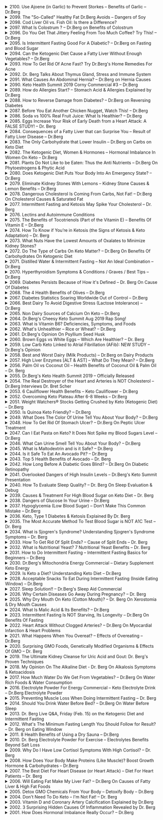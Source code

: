 <details>
<summary>2100. Use Ajoene (in Garlic) to Prevent Storkes – Benefits of Garlic – Dr.Berg</summary><br>

<a href="https://www.youtube.com/watch?v=o-gW0u3HRk4" target="_blank">
    <img src="https://img.youtube.com/vi/o-gW0u3HRk4/maxresdefault.jpg" width="250"
    alt="[Youtube]" onerror="this.style.display='none';">
</a>


</details>

<details>
<summary>2099. The "So-Called" Healthy Fat Dr.Berg Avoids – Dangers of Soy</summary><br>

<a href="https://www.youtube.com/watch?v=61QV7ua-kgk" target="_blank">
    <img src="https://img.youtube.com/vi/61QV7ua-kgk/maxresdefault.jpg" width="250"
    alt="[Youtube]" onerror="this.style.display='none';">
</a>


</details>

<details>
<summary>2098. Cod Liver Oil vs. Fish Oil: Is there a Difference?</summary><br>

<a href="https://www.youtube.com/watch?v=A_COFYJNdxk" target="_blank">
    <img src="https://img.youtube.com/vi/A_COFYJNdxk/maxresdefault.jpg" width="250"
    alt="[Youtube]" onerror="this.style.display='none';">
</a>


</details>

<details>
<summary>2097. What Is Colostrum ? – Dr.Berg on Benefits of Colostrum</summary><br>

<a href="https://www.youtube.com/watch?v=4a5V4Bx3qss" target="_blank">
    <img src="https://img.youtube.com/vi/4a5V4Bx3qss/maxresdefault.jpg" width="250"
    alt="[Youtube]" onerror="this.style.display='none';">
</a>


</details>

<details>
<summary>2096. Do You Get That Jittery Feeling From Too Much Coffee? Try This! – Dr.Berg</summary><br>

<a href="https://www.youtube.com/watch?v=J51TNShTJmw" target="_blank">
    <img src="https://img.youtube.com/vi/J51TNShTJmw/maxresdefault.jpg" width="250"
    alt="[Youtube]" onerror="this.style.display='none';">
</a>


</details>

<details>
<summary>2095. Is Intermittent Fasting Good For A Diabetic? – Dr.Berg on Fasting and Blood Sugar</summary><br>

<a href="https://www.youtube.com/watch?v=a4WnWzTnMEY" target="_blank">
    <img src="https://img.youtube.com/vi/a4WnWzTnMEY/maxresdefault.jpg" width="250"
    alt="[Youtube]" onerror="this.style.display='none';">
</a>


</details>

<details>
<summary>2094. Can the Ketogenic Diet Cause a Fatty Liver Without Enough Vegetables? – Dr.Berg</summary><br>

<a href="https://www.youtube.com/watch?v=CFd975X2hmg" target="_blank">
    <img src="https://img.youtube.com/vi/CFd975X2hmg/maxresdefault.jpg" width="250"
    alt="[Youtube]" onerror="this.style.display='none';">
</a>


</details>

<details>
<summary>2093. How To Get Rid Of Acne Fast? Try Dr.Berg's Home Remedies For Acne</summary><br>

<a href="https://www.youtube.com/watch?v=lofgjPLbgE8" target="_blank">
    <img src="https://img.youtube.com/vi/lofgjPLbgE8/maxresdefault.jpg" width="250"
    alt="[Youtube]" onerror="this.style.display='none';">
</a>


</details>

<details>
<summary>2092. Dr. Berg Talks About Thymus Gland, Stress and Immune System</summary><br>

<a href="https://www.youtube.com/watch?v=SjbDiOMe2MY" target="_blank">
    <img src="https://img.youtube.com/vi/SjbDiOMe2MY/maxresdefault.jpg" width="250"
    alt="[Youtube]" onerror="this.style.display='none';">
</a>


</details>

<details>
<summary>2091. What Causes An Abdominal Hernia? – Dr.Berg on Hernia Causes</summary><br>

<a href="https://www.youtube.com/watch?v=uyoJW3Rh31Y" target="_blank">
    <img src="https://img.youtube.com/vi/uyoJW3Rh31Y/maxresdefault.jpg" width="250"
    alt="[Youtube]" onerror="this.style.display='none';">
</a>


</details>

<details>
<summary>2090. Keto Health Summit 2019 Corny Commercial #3 – Dr.Berg</summary><br>

<a href="https://www.youtube.com/watch?v=LJIvQwWvPFI" target="_blank">
    <img src="https://img.youtube.com/vi/LJIvQwWvPFI/maxresdefault.jpg" width="250"
    alt="[Youtube]" onerror="this.style.display='none';">
</a>


</details>

<details>
<summary>2089. How do Allergies Start? – Stomach Acid & Allergies Explained by Dr.Berg</summary><br>

<a href="https://www.youtube.com/watch?v=ZBttSj0kLqw" target="_blank">
    <img src="https://img.youtube.com/vi/ZBttSj0kLqw/maxresdefault.jpg" width="250"
    alt="[Youtube]" onerror="this.style.display='none';">
</a>


</details>

<details>
<summary>2088. How to Reverse Damage from Diabetes?  – Dr.Berg on Reversing Diabetes</summary><br>

<a href="https://www.youtube.com/watch?v=qZa81ApMA60" target="_blank">
    <img src="https://img.youtube.com/vi/qZa81ApMA60/maxresdefault.jpg" width="250"
    alt="[Youtube]" onerror="this.style.display='none';">
</a>


</details>

<details>
<summary>2087. Before You Eat Another Chicken Nugget, Watch This! – Dr.Berg</summary><br>

<a href="https://www.youtube.com/watch?v=C7Ngj36q7Lo" target="_blank">
    <img src="https://img.youtube.com/vi/C7Ngj36q7Lo/maxresdefault.jpg" width="250"
    alt="[Youtube]" onerror="this.style.display='none';">
</a>


</details>

<details>
<summary>2086. Soda vs 100% Real Fruit Juice: What Is Healthier? – Dr.Berg</summary><br>

<a href="https://www.youtube.com/watch?v=qeNnRpMn8s8" target="_blank">
    <img src="https://img.youtube.com/vi/qeNnRpMn8s8/maxresdefault.jpg" width="250"
    alt="[Youtube]" onerror="this.style.display='none';">
</a>


</details>

<details>
<summary>2085. Eggs Increase Your Risk of Early Death from a Heart Attack: A FALSE STUDY! – Dr. Berg</summary><br>

<a href="https://www.youtube.com/watch?v=YkoPpvtSVyo" target="_blank">
    <img src="https://img.youtube.com/vi/YkoPpvtSVyo/maxresdefault.jpg" width="250"
    alt="[Youtube]" onerror="this.style.display='none';">
</a>


</details>

<details>
<summary>2084. Consequences of a Fatty Liver that can Surprise You – Result of Fatty Liver Disease – Dr.Berg</summary><br>

<a href="https://www.youtube.com/watch?v=S4A3BaTrOOQ" target="_blank">
    <img src="https://img.youtube.com/vi/S4A3BaTrOOQ/maxresdefault.jpg" width="250"
    alt="[Youtube]" onerror="this.style.display='none';">
</a>


</details>

<details>
<summary>2083. The Only Carbohydrate that Lower Insulin – Dr.Berg on Carbs on Keto Diet</summary><br>

<a href="https://www.youtube.com/watch?v=d553XRNoIlc" target="_blank">
    <img src="https://img.youtube.com/vi/d553XRNoIlc/maxresdefault.jpg" width="250"
    alt="[Youtube]" onerror="this.style.display='none';">
</a>


</details>

<details>
<summary>2082. The Ketogenic Diet, Women & Hormones – Hormonal Imbalance In Women On Keto – Dr.Berg</summary><br>

<a href="https://www.youtube.com/watch?v=OHZoFFKrP58" target="_blank">
    <img src="https://img.youtube.com/vi/OHZoFFKrP58/maxresdefault.jpg" width="250"
    alt="[Youtube]" onerror="this.style.display='none';">
</a>


</details>

<details>
<summary>2081. Plants Do Not Like to be Eaten: Thus the Anti Nutrients – Dr.Berg On Phytoestrogens & Phytic Acid</summary><br>

<a href="https://www.youtube.com/watch?v=GgnnklDVhso" target="_blank">
    <img src="https://img.youtube.com/vi/GgnnklDVhso/maxresdefault.jpg" width="250"
    alt="[Youtube]" onerror="this.style.display='none';">
</a>


</details>

<details>
<summary>2080. Does Ketogenic Diet Puts Your Body Into An Emergency State? – Dr.Berg</summary><br>

<a href="https://www.youtube.com/watch?v=HKVm2Qh4z54" target="_blank">
    <img src="https://img.youtube.com/vi/HKVm2Qh4z54/maxresdefault.jpg" width="250"
    alt="[Youtube]" onerror="this.style.display='none';">
</a>


</details>

<details>
<summary>2079. Eliminate Kidney Stones With Lemons – Kidney Stone Causes & Lemon Benefits – Dr.Berg</summary><br>

<a href="https://www.youtube.com/watch?v=R6siqTxxgdE" target="_blank">
    <img src="https://img.youtube.com/vi/R6siqTxxgdE/maxresdefault.jpg" width="250"
    alt="[Youtube]" onerror="this.style.display='none';">
</a>


</details>

<details>
<summary>2078. Dangerous Cholesterol Is Coming From Carbs, Not Fat! – Dr.Berg On Cholesterol Causes & Saturated Fat</summary><br>

<a href="https://www.youtube.com/watch?v=A-EzTe3qrj4" target="_blank">
    <img src="https://img.youtube.com/vi/A-EzTe3qrj4/maxresdefault.jpg" width="250"
    alt="[Youtube]" onerror="this.style.display='none';">
</a>


</details>

<details>
<summary>2077. Intermittent Fasting and Ketosis May Spike Your Cholesterol – Dr. Berg</summary><br>

<a href="https://www.youtube.com/watch?v=0OJltvn0mVM" target="_blank">
    <img src="https://img.youtube.com/vi/0OJltvn0mVM/maxresdefault.jpg" width="250"
    alt="[Youtube]" onerror="this.style.display='none';">
</a>


</details>

<details>
<summary>2076. Lectins and Autoimmune Conditions</summary><br>

<a href="https://www.youtube.com/watch?v=Ymwrvek3bXQ" target="_blank">
    <img src="https://img.youtube.com/vi/Ymwrvek3bXQ/maxresdefault.jpg" width="250"
    alt="[Youtube]" onerror="this.style.display='none';">
</a>


</details>

<details>
<summary>2075. The Benefits of Tocotrienols (Part of the Vitamin E) – Benefits Of Vitamin E – Dr.Berg</summary><br>

<a href="https://www.youtube.com/watch?v=0J2e_NXk3rw" target="_blank">
    <img src="https://img.youtube.com/vi/0J2e_NXk3rw/maxresdefault.jpg" width="250"
    alt="[Youtube]" onerror="this.style.display='none';">
</a>


</details>

<details>
<summary>2074. How To Know if You’re in Ketosis (the Signs of Ketosis & Keto Adaptation) – Dr. Berg</summary><br>

<a href="https://www.youtube.com/watch?v=RE8Xh8wEAMQ" target="_blank">
    <img src="https://img.youtube.com/vi/RE8Xh8wEAMQ/maxresdefault.jpg" width="250"
    alt="[Youtube]" onerror="this.style.display='none';">
</a>


</details>

<details>
<summary>2073. What Nuts Have the Lowest Amounts of Oxalates to Minimize Kidney Stones?</summary><br>

<a href="https://www.youtube.com/watch?v=U9PJLekWSK0" target="_blank">
    <img src="https://img.youtube.com/vi/U9PJLekWSK0/maxresdefault.jpg" width="250"
    alt="[Youtube]" onerror="this.style.display='none';">
</a>


</details>

<details>
<summary>2072. Do The Type of Carbs On Keto Matter? – Dr.Berg On Benefits Of Carbohydrates On Ketogenic Diet</summary><br>

<a href="https://www.youtube.com/watch?v=6VBRirg6xfI" target="_blank">
    <img src="https://img.youtube.com/vi/6VBRirg6xfI/maxresdefault.jpg" width="250"
    alt="[Youtube]" onerror="this.style.display='none';">
</a>


</details>

<details>
<summary>2071. Distilled Water & Intermittent Fasting – Not An Ideal Combination – Dr.Berg</summary><br>

<a href="https://www.youtube.com/watch?v=68861An2ZaY" target="_blank">
    <img src="https://img.youtube.com/vi/68861An2ZaY/maxresdefault.jpg" width="250"
    alt="[Youtube]" onerror="this.style.display='none';">
</a>


</details>

<details>
<summary>2070. Hyperthyroidism Symptoms & Conditions / Graves / Best Tips – Dr.Berg</summary><br>

<a href="https://www.youtube.com/watch?v=bAOm5KBlcS0" target="_blank">
    <img src="https://img.youtube.com/vi/bAOm5KBlcS0/maxresdefault.jpg" width="250"
    alt="[Youtube]" onerror="this.style.display='none';">
</a>


</details>

<details>
<summary>2069. Diabetes Persists Because of How it's Defined – Dr. Berg On Cause Of Diabetes</summary><br>

<a href="https://www.youtube.com/watch?v=Wz1h6t04OMo" target="_blank">
    <img src="https://img.youtube.com/vi/Wz1h6t04OMo/maxresdefault.jpg" width="250"
    alt="[Youtube]" onerror="this.style.display='none';">
</a>


</details>

<details>
<summary>2068. The 4 Health Benefits of Olives – Dr.Berg</summary><br>

<a href="https://www.youtube.com/watch?v=WdZ2ZsdChmk" target="_blank">
    <img src="https://img.youtube.com/vi/WdZ2ZsdChmk/maxresdefault.jpg" width="250"
    alt="[Youtube]" onerror="this.style.display='none';">
</a>


</details>

<details>
<summary>2067. Diabetes Statistics Soaring Worldwide Out of Control – Dr.Berg</summary><br>

<a href="https://www.youtube.com/watch?v=sVrTyOPJL9o" target="_blank">
    <img src="https://img.youtube.com/vi/sVrTyOPJL9o/maxresdefault.jpg" width="250"
    alt="[Youtube]" onerror="this.style.display='none';">
</a>


</details>

<details>
<summary>2066. Best Dairy To Avoid Digestive Stress (Lactose Intolerance) – Dr.Berg</summary><br>

<a href="https://www.youtube.com/watch?v=e0w9iehpzqs" target="_blank">
    <img src="https://img.youtube.com/vi/e0w9iehpzqs/maxresdefault.jpg" width="250"
    alt="[Youtube]" onerror="this.style.display='none';">
</a>


</details>

<details>
<summary>2065. Non Dairy Sources of Calcium On Keto – Dr.Berg</summary><br>

<a href="https://www.youtube.com/watch?v=n66IwAnyi4k" target="_blank">
    <img src="https://img.youtube.com/vi/n66IwAnyi4k/maxresdefault.jpg" width="250"
    alt="[Youtube]" onerror="this.style.display='none';">
</a>


</details>

<details>
<summary>2064. Dr.Berg's Cheesy Keto Summit Aug 2019 Rap Song!</summary><br>

<a href="https://www.youtube.com/watch?v=qMCdKV40ZUQ" target="_blank">
    <img src="https://img.youtube.com/vi/qMCdKV40ZUQ/maxresdefault.jpg" width="250"
    alt="[Youtube]" onerror="this.style.display='none';">
</a>


</details>

<details>
<summary>2063. What is Vitamin B6? Deficiencies, Symptoms, and Foods</summary><br>

<a href="https://www.youtube.com/watch?v=ir7XkFrCmFA" target="_blank">
    <img src="https://img.youtube.com/vi/ir7XkFrCmFA/maxresdefault.jpg" width="250"
    alt="[Youtube]" onerror="this.style.display='none';">
</a>


</details>

<details>
<summary>2062. What's Unhealthier – Rice or Wheat? – Dr.Berg</summary><br>

<a href="https://www.youtube.com/watch?v=U-ZtDd-GC84" target="_blank">
    <img src="https://img.youtube.com/vi/U-ZtDd-GC84/maxresdefault.jpg" width="250"
    alt="[Youtube]" onerror="this.style.display='none';">
</a>


</details>

<details>
<summary>2061. Dr.Berg's Opinion On Psyllium Seed Husk</summary><br>

<a href="https://www.youtube.com/watch?v=nPaBWmWTNyw" target="_blank">
    <img src="https://img.youtube.com/vi/nPaBWmWTNyw/maxresdefault.jpg" width="250"
    alt="[Youtube]" onerror="this.style.display='none';">
</a>


</details>

<details>
<summary>2060. Brown Eggs vs White Eggs – Which Are Healthier? – Dr. Berg</summary><br>

<a href="https://www.youtube.com/watch?v=ljKl2bwGzxY" target="_blank">
    <img src="https://img.youtube.com/vi/ljKl2bwGzxY/maxresdefault.jpg" width="250"
    alt="[Youtube]" onerror="this.style.display='none';">
</a>


</details>

<details>
<summary>2059. Low Carb Keto Linked to Atrial Fibrillation (AFib): NEW STUDY – Dr.Berg's Opinion</summary><br>

<a href="https://www.youtube.com/watch?v=Vdw03OTxAY8" target="_blank">
    <img src="https://img.youtube.com/vi/Vdw03OTxAY8/maxresdefault.jpg" width="250"
    alt="[Youtube]" onerror="this.style.display='none';">
</a>


</details>

<details>
<summary>2058. Best and Worst Dairy (Milk Products) – Dr.Berg on Dairy Products</summary><br>

<a href="https://www.youtube.com/watch?v=KYzkBBEv4AU" target="_blank">
    <img src="https://img.youtube.com/vi/KYzkBBEv4AU/maxresdefault.jpg" width="250"
    alt="[Youtube]" onerror="this.style.display='none';">
</a>


</details>

<details>
<summary>2057. High Liver Enzymes [ALT & AST] – What Do They Mean? – Dr.Berg</summary><br>

<a href="https://www.youtube.com/watch?v=3FeVs-O70qo" target="_blank">
    <img src="https://img.youtube.com/vi/3FeVs-O70qo/maxresdefault.jpg" width="250"
    alt="[Youtube]" onerror="this.style.display='none';">
</a>


</details>

<details>
<summary>2056. Palm Oil vs Coconut Oil – Health Benefits of Coconut Oil & Palm Oil – Dr. Berg</summary><br>

<a href="https://www.youtube.com/watch?v=6v0IsDlCcTo" target="_blank">
    <img src="https://img.youtube.com/vi/6v0IsDlCcTo/maxresdefault.jpg" width="250"
    alt="[Youtube]" onerror="this.style.display='none';">
</a>


</details>

<details>
<summary>2055. Dr.Berg's Keto Health Summit 2019 – Officially Released</summary><br>

<a href="https://www.youtube.com/watch?v=PF3NjFObmGk" target="_blank">
    <img src="https://img.youtube.com/vi/PF3NjFObmGk/maxresdefault.jpg" width="250"
    alt="[Youtube]" onerror="this.style.display='none';">
</a>


</details>

<details>
<summary>2054. The Real Destroyer of the Heart and Arteries is NOT Cholesterol – Dr.Berg Interviews Dr. Bret Scher</summary><br>

<a href="https://www.youtube.com/watch?v=8bHU0S4XZDY" target="_blank">
    <img src="https://img.youtube.com/vi/8bHU0S4XZDY/maxresdefault.jpg" width="250"
    alt="[Youtube]" onerror="this.style.display='none';">
</a>


</details>

<details>
<summary>2053. 6 Cauliflower Health Benefits – Keto Cauliflower – Dr.Berg</summary><br>

<a href="https://www.youtube.com/watch?v=CQze6CCQdUE" target="_blank">
    <img src="https://img.youtube.com/vi/CQze6CCQdUE/maxresdefault.jpg" width="250"
    alt="[Youtube]" onerror="this.style.display='none';">
</a>


</details>

<details>
<summary>2052. Overcoming Keto Plateau After 6-8 Weeks – Dr.Berg</summary><br>

<a href="https://www.youtube.com/watch?v=pRb_itmYX70" target="_blank">
    <img src="https://img.youtube.com/vi/pRb_itmYX70/maxresdefault.jpg" width="250"
    alt="[Youtube]" onerror="this.style.display='none';">
</a>


</details>

<details>
<summary>2051. Weight Watchers® Stocks Getting Crushed by Keto (Ketogenic Diet) – Dr.Berg</summary><br>

<a href="https://www.youtube.com/watch?v=ZqCEj-NPciI" target="_blank">
    <img src="https://img.youtube.com/vi/ZqCEj-NPciI/maxresdefault.jpg" width="250"
    alt="[Youtube]" onerror="this.style.display='none';">
</a>


</details>

<details>
<summary>2050. Is Quinoa Keto Friendly? – Dr.Berg</summary><br>

<a href="https://www.youtube.com/watch?v=7vd6M5S6lsM" target="_blank">
    <img src="https://img.youtube.com/vi/7vd6M5S6lsM/maxresdefault.jpg" width="250"
    alt="[Youtube]" onerror="this.style.display='none';">
</a>


</details>

<details>
<summary>2049. What Does The Color Of Urine Tell You About Your Body? – Dr.Berg</summary><br>

<a href="https://www.youtube.com/watch?v=1XcKLO0v3Mo" target="_blank">
    <img src="https://img.youtube.com/vi/1XcKLO0v3Mo/maxresdefault.jpg" width="250"
    alt="[Youtube]" onerror="this.style.display='none';">
</a>


</details>

<details>
<summary>2048. How To Get Rid Of Stomach Ulcer? – Dr.Berg On Peptic Ulcer Treatment</summary><br>

<a href="https://www.youtube.com/watch?v=sIAyFQNCGKk" target="_blank">
    <img src="https://img.youtube.com/vi/sIAyFQNCGKk/maxresdefault.jpg" width="250"
    alt="[Youtube]" onerror="this.style.display='none';">
</a>


</details>

<details>
<summary>2047. Can I Eat Pasta on Keto? It Does Not Spike my Blood Sugars Level – Dr.Berg</summary><br>

<a href="https://www.youtube.com/watch?v=UqndDzFRlQc" target="_blank">
    <img src="https://img.youtube.com/vi/UqndDzFRlQc/maxresdefault.jpg" width="250"
    alt="[Youtube]" onerror="this.style.display='none';">
</a>


</details>

<details>
<summary>2046. What Can Urine Smell Tell You About Your Body? – Dr.Berg</summary><br>

<a href="https://www.youtube.com/watch?v=jPLlLVwh46k" target="_blank">
    <img src="https://img.youtube.com/vi/jPLlLVwh46k/maxresdefault.jpg" width="250"
    alt="[Youtube]" onerror="this.style.display='none';">
</a>


</details>

<details>
<summary>2045. What is Maltodextrin and is it Safe? – Dr.Berg</summary><br>

<a href="https://www.youtube.com/watch?v=Cjre0lLNfVY" target="_blank">
    <img src="https://img.youtube.com/vi/Cjre0lLNfVY/maxresdefault.jpg" width="250"
    alt="[Youtube]" onerror="this.style.display='none';">
</a>


</details>

<details>
<summary>2044. Is it Safe To Eat An Avocado Pit? – Dr.Berg</summary><br>

<a href="https://www.youtube.com/watch?v=K554maMvW00" target="_blank">
    <img src="https://img.youtube.com/vi/K554maMvW00/maxresdefault.jpg" width="250"
    alt="[Youtube]" onerror="this.style.display='none';">
</a>


</details>

<details>
<summary>2043. Top 5 Health Benefits of Avocado – Dr. Berg</summary><br>

<a href="https://www.youtube.com/watch?v=VhVqz4KuEgI" target="_blank">
    <img src="https://img.youtube.com/vi/VhVqz4KuEgI/maxresdefault.jpg" width="250"
    alt="[Youtube]" onerror="this.style.display='none';">
</a>


</details>

<details>
<summary>2042. How Long Before A Diabetic Goes Blind? – Dr.Berg On Diabetic Retinopathy</summary><br>

<a href="https://www.youtube.com/watch?v=CmYLpii_zVk" target="_blank">
    <img src="https://img.youtube.com/vi/CmYLpii_zVk/maxresdefault.jpg" width="250"
    alt="[Youtube]" onerror="this.style.display='none';">
</a>


</details>

<details>
<summary>2041. Overlooked Dangers of High Insulin Levels – Dr.Berg's Keto Summit Presentation</summary><br>

<a href="https://www.youtube.com/watch?v=xR3kau4RFrY" target="_blank">
    <img src="https://img.youtube.com/vi/xR3kau4RFrY/maxresdefault.jpg" width="250"
    alt="[Youtube]" onerror="this.style.display='none';">
</a>


</details>

<details>
<summary>2040. How To Evaluate Sleep Quality? – Dr. Berg On Sleep Evaluation & Debug</summary><br>

<a href="https://www.youtube.com/watch?v=z5yIaH5sDJ8" target="_blank">
    <img src="https://img.youtube.com/vi/z5yIaH5sDJ8/maxresdefault.jpg" width="250"
    alt="[Youtube]" onerror="this.style.display='none';">
</a>


</details>

<details>
<summary>2039. Causes & Treatment For High Blood Sugar on Keto Diet – Dr. Berg</summary><br>

<a href="https://www.youtube.com/watch?v=3XtGWAmD1ls" target="_blank">
    <img src="https://img.youtube.com/vi/3XtGWAmD1ls/maxresdefault.jpg" width="250"
    alt="[Youtube]" onerror="this.style.display='none';">
</a>


</details>

<details>
<summary>2038. Dangers of Glucose In Your Urine – Dr.Berg</summary><br>

<a href="https://www.youtube.com/watch?v=M3scItIB954" target="_blank">
    <img src="https://img.youtube.com/vi/M3scItIB954/maxresdefault.jpg" width="250"
    alt="[Youtube]" onerror="this.style.display='none';">
</a>


</details>

<details>
<summary>2037. Hypoglycemia (Low Blood Sugar) –  Don’t Make This Common Mistake – Dr.Berg</summary><br>

<a href="https://www.youtube.com/watch?v=5pD9HnPYQao" target="_blank">
    <img src="https://img.youtube.com/vi/5pD9HnPYQao/maxresdefault.jpg" width="250"
    alt="[Youtube]" onerror="this.style.display='none';">
</a>


</details>

<details>
<summary>2036. Keto, Type 1 Diabetes & Ketosis Explained By Dr. Berg</summary><br>

<a href="https://www.youtube.com/watch?v=6dg1LfF0oCk" target="_blank">
    <img src="https://img.youtube.com/vi/6dg1LfF0oCk/maxresdefault.jpg" width="250"
    alt="[Youtube]" onerror="this.style.display='none';">
</a>


</details>

<details>
<summary>2035. The Most Accurate Method To Test Blood Sugar is NOT A1C Test – Dr. Berg</summary><br>

<a href="https://www.youtube.com/watch?v=zLmxcuAfOxw" target="_blank">
    <img src="https://img.youtube.com/vi/zLmxcuAfOxw/maxresdefault.jpg" width="250"
    alt="[Youtube]" onerror="this.style.display='none';">
</a>


</details>

<details>
<summary>2034. What is Sjogren's Syndrome? Understanding Sjogren's Syndrome Symptoms – Dr. Berg</summary><br>

<a href="https://www.youtube.com/watch?v=heiu0JZ3JdU" target="_blank">
    <img src="https://img.youtube.com/vi/heiu0JZ3JdU/maxresdefault.jpg" width="250"
    alt="[Youtube]" onerror="this.style.display='none';">
</a>


</details>

<details>
<summary>2033. How To Get Rid Of Split Ends? – Cause of Split Ends – Dr. Berg</summary><br>

<a href="https://www.youtube.com/watch?v=Klqvzv-Z82Q" target="_blank">
    <img src="https://img.youtube.com/vi/Klqvzv-Z82Q/maxresdefault.jpg" width="250"
    alt="[Youtube]" onerror="this.style.display='none';">
</a>


</details>

<details>
<summary>2032. What is Nutritional Yeast? 7 Nutritional Yeast Benefits – Dr. Berg</summary><br>

<a href="https://www.youtube.com/watch?v=vAVSmmIdNpY" target="_blank">
    <img src="https://img.youtube.com/vi/vAVSmmIdNpY/maxresdefault.jpg" width="250"
    alt="[Youtube]" onerror="this.style.display='none';">
</a>


</details>

<details>
<summary>2031. How to Do Intermittent Fasting – Intermittent Fasting Basics for Beginners – Dr.Berg</summary><br>

<a href="https://www.youtube.com/watch?v=3dHcT1-K-tw" target="_blank">
    <img src="https://img.youtube.com/vi/3dHcT1-K-tw/maxresdefault.jpg" width="250"
    alt="[Youtube]" onerror="this.style.display='none';">
</a>


</details>

<details>
<summary>2030. Dr.Berg's Mitochondria Energy Commercial – Dietary Supplement Keto Energy</summary><br>

<a href="https://www.youtube.com/watch?v=iz8960F19vE" target="_blank">
    <img src="https://img.youtube.com/vi/iz8960F19vE/maxresdefault.jpg" width="250"
    alt="[Youtube]" onerror="this.style.display='none';">
</a>


</details>

<details>
<summary>2029. Is Keto a Diet? Understanding Keto Diet – Dr.Berg</summary><br>

<a href="https://www.youtube.com/watch?v=Dl_Q5QGjtDs" target="_blank">
    <img src="https://img.youtube.com/vi/Dl_Q5QGjtDs/maxresdefault.jpg" width="250"
    alt="[Youtube]" onerror="this.style.display='none';">
</a>


</details>

<details>
<summary>2028. Acceptable Snacks To Eat During Intermittent Fasting (Inside Eating Window) – Dr.Berg</summary><br>

<a href="https://www.youtube.com/watch?v=eFwxS3UTXwE" target="_blank">
    <img src="https://img.youtube.com/vi/eFwxS3UTXwE/maxresdefault.jpg" width="250"
    alt="[Youtube]" onerror="this.style.display='none';">
</a>


</details>

<details>
<summary>2027. Sleep Solution!! – Dr.Berg's Sleep Aid Commercial</summary><br>

<a href="https://www.youtube.com/watch?v=tR8T03iHeqs" target="_blank">
    <img src="https://img.youtube.com/vi/tR8T03iHeqs/maxresdefault.jpg" width="250"
    alt="[Youtube]" onerror="this.style.display='none';">
</a>


</details>

<details>
<summary>2026. Why Certain Diseases Go Away During Pregnancy? – Dr. Berg</summary><br>

<a href="https://www.youtube.com/watch?v=_Ltu4wbGydE" target="_blank">
    <img src="https://img.youtube.com/vi/_Ltu4wbGydE/maxresdefault.jpg" width="250"
    alt="[Youtube]" onerror="this.style.display='none';">
</a>


</details>

<details>
<summary>2025. Why Dry Mouth On Keto (Cotton Mouth)? – Dr. Berg On Xerostomia & Dry Mouth Causes</summary><br>

<a href="https://www.youtube.com/watch?v=nGDSYH21UsY" target="_blank">
    <img src="https://img.youtube.com/vi/nGDSYH21UsY/maxresdefault.jpg" width="250"
    alt="[Youtube]" onerror="this.style.display='none';">
</a>


</details>

<details>
<summary>2024. What Is Malic Acid & Its Benefits? – Dr.Berg</summary><br>

<a href="https://www.youtube.com/watch?v=VhtxfuOOe4U" target="_blank">
    <img src="https://img.youtube.com/vi/VhtxfuOOe4U/maxresdefault.jpg" width="250"
    alt="[Youtube]" onerror="this.style.display='none';">
</a>


</details>

<details>
<summary>2023. Intermittent Fasting Is NOT Starving, Its Longevity – Dr.Berg On Benefits Of Fasting</summary><br>

<a href="https://www.youtube.com/watch?v=5HLLcCCr68s" target="_blank">
    <img src="https://img.youtube.com/vi/5HLLcCCr68s/maxresdefault.jpg" width="250"
    alt="[Youtube]" onerror="this.style.display='none';">
</a>


</details>

<details>
<summary>2022. Heart Attack Without Clogged Arteries? – Dr.Berg On Myocardial Infarction & Heart Problems</summary><br>

<a href="https://www.youtube.com/watch?v=oOQKqFt0yfU" target="_blank">
    <img src="https://img.youtube.com/vi/oOQKqFt0yfU/maxresdefault.jpg" width="250"
    alt="[Youtube]" onerror="this.style.display='none';">
</a>


</details>

<details>
<summary>2021. What Happens When You Overeat? – Effects of Overeating – Dr.Berg</summary><br>

<a href="https://www.youtube.com/watch?v=HkihAcMgyQA" target="_blank">
    <img src="https://img.youtube.com/vi/HkihAcMgyQA/maxresdefault.jpg" width="250"
    alt="[Youtube]" onerror="this.style.display='none';">
</a>


</details>

<details>
<summary>2020. Surprising GMO Foods, Genetically Modified Organisms & Effects Of GMO  – Dr. Berg</summary><br>

<a href="https://www.youtube.com/watch?v=KXtnwwNNLv0" target="_blank">
    <img src="https://img.youtube.com/vi/KXtnwwNNLv0/maxresdefault.jpg" width="250"
    alt="[Youtube]" onerror="this.style.display='none';">
</a>


</details>

<details>
<summary>2019. The Ultimate Kidney Cleanse for Uric Acid and Gout: Dr. Berg's Proven Techniques</summary><br>

<a href="https://www.youtube.com/watch?v=Tn3lHConEDw" target="_blank">
    <img src="https://img.youtube.com/vi/Tn3lHConEDw/maxresdefault.jpg" width="250"
    alt="[Youtube]" onerror="this.style.display='none';">
</a>


</details>

<details>
<summary>2018. My Opinion On The Alkaline Diet  - Dr. Berg On Alkalosis Symptoms & Ketoacidosis</summary><br>

<a href="https://www.youtube.com/watch?v=_s6iV530cMA" target="_blank">
    <img src="https://img.youtube.com/vi/_s6iV530cMA/maxresdefault.jpg" width="250"
    alt="[Youtube]" onerror="this.style.display='none';">
</a>


</details>

<details>
<summary>2017. How Much Water Do We Get From Vegetables? – Dr.Berg On Water Rich Foods & Water Consumption</summary><br>

<a href="https://www.youtube.com/watch?v=FPwe7LqSUio" target="_blank">
    <img src="https://img.youtube.com/vi/FPwe7LqSUio/maxresdefault.jpg" width="250"
    alt="[Youtube]" onerror="this.style.display='none';">
</a>


</details>

<details>
<summary>2016. Electrolyte Powder For Energy Commercial – Keto Electrolyte Drink – Dr.Berg Electrolyte Powder</summary><br>

<a href="https://www.youtube.com/watch?v=iZGME4wft7s" target="_blank">
    <img src="https://img.youtube.com/vi/iZGME4wft7s/maxresdefault.jpg" width="250"
    alt="[Youtube]" onerror="this.style.display='none';">
</a>


</details>

<details>
<summary>2015. Preventing Muscle Loss When Doing Intermittent Fasting – Dr. Berg</summary><br>

<a href="https://www.youtube.com/watch?v=v8R7pCU1vq4" target="_blank">
    <img src="https://img.youtube.com/vi/v8R7pCU1vq4/maxresdefault.jpg" width="250"
    alt="[Youtube]" onerror="this.style.display='none';">
</a>


</details>

<details>
<summary>2014. Should You Drink Water Before Bed? – Dr.Berg On Water Before Sleep</summary><br>

<a href="https://www.youtube.com/watch?v=bpiaCEj8EMw" target="_blank">
    <img src="https://img.youtube.com/vi/bpiaCEj8EMw/maxresdefault.jpg" width="250"
    alt="[Youtube]" onerror="this.style.display='none';">
</a>


</details>

<details>
<summary>2013. Dr. Berg Live Q&A, Friday (Feb. 15) on the Ketogenic Diet and Intermittent Fasting</summary><br>

<a href="https://www.youtube.com/watch?v=cTAqmlgJBl4" target="_blank">
    <img src="https://img.youtube.com/vi/cTAqmlgJBl4/maxresdefault.jpg" width="250"
    alt="[Youtube]" onerror="this.style.display='none';">
</a>


</details>

<details>
<summary>2012. What's The Minimum Fasting Length You Should Follow for Result? – Dr. Berg on Eating Window</summary><br>

<a href="https://www.youtube.com/watch?v=ppcnTr742G8" target="_blank">
    <img src="https://img.youtube.com/vi/ppcnTr742G8/maxresdefault.jpg" width="250"
    alt="[Youtube]" onerror="this.style.display='none';">
</a>


</details>

<details>
<summary>2011. 8 Health Benefits of Using a Dry Sauna – Dr.Berg</summary><br>

<a href="https://www.youtube.com/watch?v=NunbmVSmx2A" target="_blank">
    <img src="https://img.youtube.com/vi/NunbmVSmx2A/maxresdefault.jpg" width="250"
    alt="[Youtube]" onerror="this.style.display='none';">
</a>


</details>

<details>
<summary>2010. Dr. Berg Electrolyte Powder For Exercise – Electrolytes Benefits Beyond Salt Loss</summary><br>

<a href="https://www.youtube.com/watch?v=91kV0hJEEfU" target="_blank">
    <img src="https://img.youtube.com/vi/91kV0hJEEfU/maxresdefault.jpg" width="250"
    alt="[Youtube]" onerror="this.style.display='none';">
</a>


</details>

<details>
<summary>2009. Why Do I Have Low Cortisol Symptoms With High Cortisol? – Dr. Berg</summary><br>

<a href="https://www.youtube.com/watch?v=XxC3OYS_an4" target="_blank">
    <img src="https://img.youtube.com/vi/XxC3OYS_an4/maxresdefault.jpg" width="250"
    alt="[Youtube]" onerror="this.style.display='none';">
</a>


</details>

<details>
<summary>2008. How Does Your Body Make Proteins (Like Muscle)? Boost Growth Hormone & Carbohydrates – Dr.Berg</summary><br>

<a href="https://www.youtube.com/watch?v=nPmxgI32MBE" target="_blank">
    <img src="https://img.youtube.com/vi/nPmxgI32MBE/maxresdefault.jpg" width="250"
    alt="[Youtube]" onerror="this.style.display='none';">
</a>


</details>

<details>
<summary>2007. The Best Diet For Heart Disease (or Heart Attack) – Diet For Heart Patients – Dr. Berg</summary><br>

<a href="https://www.youtube.com/watch?v=WgVJyMsNpQI" target="_blank">
    <img src="https://img.youtube.com/vi/WgVJyMsNpQI/maxresdefault.jpg" width="250"
    alt="[Youtube]" onerror="this.style.display='none';">
</a>


</details>

<details>
<summary>2006. Will Eating Fat Make My Liver Fat? – Dr.Berg On Causes of Fatty Liver & High Fat Foods</summary><br>

<a href="https://www.youtube.com/watch?v=QyV6gKaN4pY" target="_blank">
    <img src="https://img.youtube.com/vi/QyV6gKaN4pY/maxresdefault.jpg" width="250"
    alt="[Youtube]" onerror="this.style.display='none';">
</a>


</details>

<details>
<summary>2005. Detox GMO Chemicals From Your Body – Detoxify Body – Dr.Berg</summary><br>

<a href="https://www.youtube.com/watch?v=DAE9Uj603hA" target="_blank">
    <img src="https://img.youtube.com/vi/DAE9Uj603hA/maxresdefault.jpg" width="250"
    alt="[Youtube]" onerror="this.style.display='none';">
</a>


</details>

<details>
<summary>2004. Don't Need To Do Keto – I'm Not Fat! – Dr. Berg</summary><br>

<a href="https://www.youtube.com/watch?v=h3CNleqZJ4E" target="_blank">
    <img src="https://img.youtube.com/vi/h3CNleqZJ4E/maxresdefault.jpg" width="250"
    alt="[Youtube]" onerror="this.style.display='none';">
</a>


</details>

<details>
<summary>2003. Vitamin D and Coronary Artery Calcification Explained by Dr.Berg</summary><br>

<a href="https://www.youtube.com/watch?v=aIp-dLUU2cw" target="_blank">
    <img src="https://img.youtube.com/vi/aIp-dLUU2cw/maxresdefault.jpg" width="250"
    alt="[Youtube]" onerror="this.style.display='none';">
</a>


</details>

<details>
<summary>2002. 3 Surprising Hidden Causes Of Inflammation Revealed by Dr. Berg</summary><br>

<a href="https://www.youtube.com/watch?v=p8E32j-v0nI" target="_blank">
    <img src="https://img.youtube.com/vi/p8E32j-v0nI/maxresdefault.jpg" width="250"
    alt="[Youtube]" onerror="this.style.display='none';">
</a>


</details>

<details>
<summary>2001. How Does Hormonal Imbalance Really Occur? – Dr.Berg</summary><br>

<a href="https://www.youtube.com/watch?v=cykbzfo42-I" target="_blank">
    <img src="https://img.youtube.com/vi/cykbzfo42-I/maxresdefault.jpg" width="250"
    alt="[Youtube]" onerror="this.style.display='none';">
</a>


</details>

